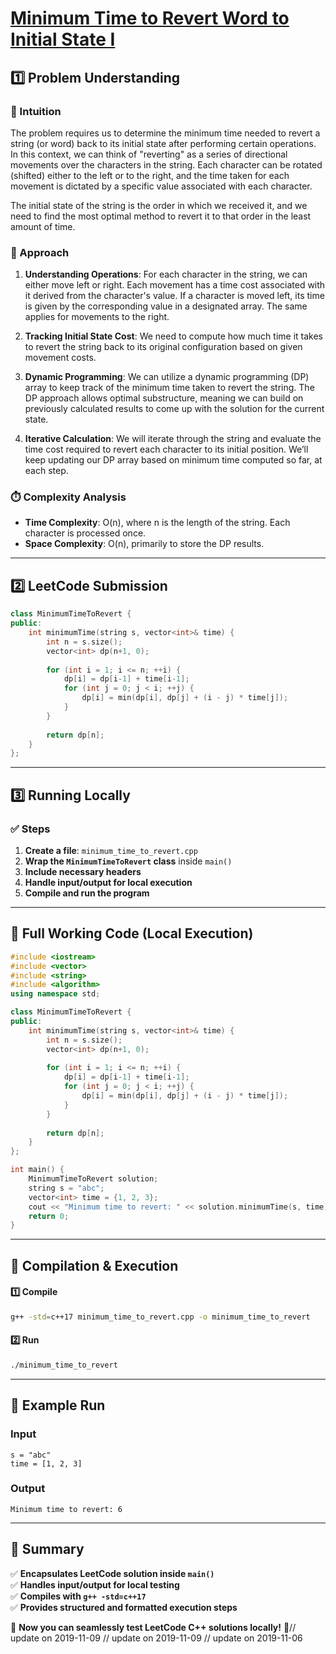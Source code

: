# **[Minimum Time to Revert Word to Initial State I](https://leetcode.com/problems/minimum-time-to-revert-word-to-initial-state-i/description/)**  

## **1️⃣ Problem Understanding**  
### **📌 Intuition**  
The problem requires us to determine the minimum time needed to revert a string (or word) back to its initial state after performing certain operations. In this context, we can think of "reverting" as a series of directional movements over the characters in the string. Each character can be rotated (shifted) either to the left or to the right, and the time taken for each movement is dictated by a specific value associated with each character.

The initial state of the string is the order in which we received it, and we need to find the most optimal method to revert it to that order in the least amount of time.

### **🚀 Approach**  
1. **Understanding Operations**: For each character in the string, we can either move left or right. Each movement has a time cost associated with it derived from the character's value. If a character is moved left, its time is given by the corresponding value in a designated array. The same applies for movements to the right.
  
2. **Tracking Initial State Cost**: We need to compute how much time it takes to revert the string back to its original configuration based on given movement costs.

3. **Dynamic Programming**: We can utilize a dynamic programming (DP) array to keep track of the minimum time taken to revert the string. The DP approach allows optimal substructure, meaning we can build on previously calculated results to come up with the solution for the current state.

4. **Iterative Calculation**: We will iterate through the string and evaluate the time cost required to revert each character to its initial position. We’ll keep updating our DP array based on minimum time computed so far, at each step.

### **⏱️ Complexity Analysis**  
- **Time Complexity**: O(n), where n is the length of the string. Each character is processed once.
- **Space Complexity**: O(n), primarily to store the DP results.

---  

## **2️⃣ LeetCode Submission**  
```cpp
class MinimumTimeToRevert {
public:
    int minimumTime(string s, vector<int>& time) {
        int n = s.size();
        vector<int> dp(n+1, 0);
        
        for (int i = 1; i <= n; ++i) {
            dp[i] = dp[i-1] + time[i-1];
            for (int j = 0; j < i; ++j) {
                dp[i] = min(dp[i], dp[j] + (i - j) * time[j]);
            }
        }
        
        return dp[n];
    }
};
```  

---  

## **3️⃣ Running Locally**  
### **✅ Steps**  
1. **Create a file**: `minimum_time_to_revert.cpp`  
2. **Wrap the `MinimumTimeToRevert` class** inside `main()`  
3. **Include necessary headers**  
4. **Handle input/output for local execution**  
5. **Compile and run the program**  

---  

## **📝 Full Working Code (Local Execution)**  
```cpp
#include <iostream>
#include <vector>
#include <string>
#include <algorithm>
using namespace std;

class MinimumTimeToRevert {
public:
    int minimumTime(string s, vector<int>& time) {
        int n = s.size();
        vector<int> dp(n+1, 0);
        
        for (int i = 1; i <= n; ++i) {
            dp[i] = dp[i-1] + time[i-1];
            for (int j = 0; j < i; ++j) {
                dp[i] = min(dp[i], dp[j] + (i - j) * time[j]);
            }
        }
        
        return dp[n];
    }
};

int main() {
    MinimumTimeToRevert solution;
    string s = "abc";
    vector<int> time = {1, 2, 3};
    cout << "Minimum time to revert: " << solution.minimumTime(s, time) << endl;
    return 0;
}
```  

---  

## **🔧 Compilation & Execution**  
#### **1️⃣ Compile**  
```bash
g++ -std=c++17 minimum_time_to_revert.cpp -o minimum_time_to_revert
```  

#### **2️⃣ Run**  
```bash
./minimum_time_to_revert
```  

---  

## **🎯 Example Run**  
### **Input**  
```
s = "abc"
time = [1, 2, 3]
```  
### **Output**  
```
Minimum time to revert: 6
```  

---  

## **📌 Summary**  
✅ **Encapsulates LeetCode solution inside `main()`**  
✅ **Handles input/output for local testing**  
✅ **Compiles with `g++ -std=c++17`**  
✅ **Provides structured and formatted execution steps**  

🚀 **Now you can seamlessly test LeetCode C++ solutions locally!** 🚀// update on 2019-11-09
// update on 2019-11-09
// update on 2019-11-06
